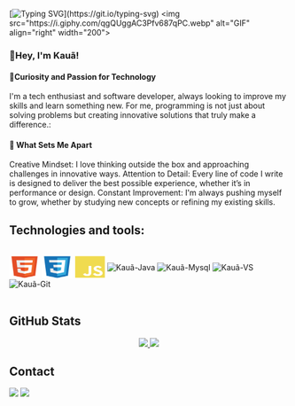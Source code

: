 [![Typing SVG](https://readme-typing-svg.herokuapp.com?font=Fira+Code&pause=1000&color=44FF55&width=435&lines=Hello%2C+welcome+to+my+GitHub!)](https://git.io/typing-svg)
<img src="https://i.giphy.com/qgQUggAC3Pfv687qPC.webp" alt="GIF" align="right" width="200">

### 👋Hey, I'm Kauã! 
#### 🧠Curiosity and Passion for Technology
I'm a tech enthusiast and software developer, always looking to improve my skills and learn something new. For me, programming is not just about solving problems but creating innovative solutions that truly make a difference.:

#### 🎨 What Sets Me Apart
Creative Mindset: I love thinking outside the box and approaching challenges in innovative ways.
Attention to Detail: Every line of code I write is designed to deliver the best possible experience, whether it’s in performance or design.
Constant Improvement: I'm always pushing myself to grow, whether by studying new concepts or refining my existing skills.

## Technologies and tools:

<div style="display: inline_block"><br>
  <img align="center" alt="Kauã-HTML" height="40" width="55" src="https://raw.githubusercontent.com/devicons/devicon/master/icons/html5/html5-original.svg">
  <img align="center" alt="Kauã-CSS" height="40" width="55" src="https://raw.githubusercontent.com/devicons/devicon/master/icons/css3/css3-original.svg">
  <img align="center" alt="Kauã-Js" height="40" width="55" src="https://raw.githubusercontent.com/devicons/devicon/master/icons/javascript/javascript-plain.svg">
  <img align="center" alt="Kauã-Java" height="40" width="55" src="https://cdn.jsdelivr.net/gh/devicons/devicon@latest/icons/java/java-original.svg">
  <img align="center" alt= "Kauã-Mysql" height="65" width="55" src="https://cdn.jsdelivr.net/gh/devicons/devicon/icons/mysql/mysql-original-wordmark.svg">       
  <img align="center" alt="Kauã-VS" height="40" width="55" src="https://cdn.jsdelivr.net/gh/devicons/devicon/icons/vscode/vscode-original.svg">
  <img align="center" alt="Kauã-Git" height="40" width="55" src="https://cdn.jsdelivr.net/gh/devicons/devicon/icons/git/git-original.svg">
</div><br>

## GitHub Stats

<div align="center" style="display: flex; justify-content: center; gap: 10px;">
  <a href="https://github.com/kauaemanuel2">
    <img height="195px" src="https://github-readme-stats.vercel.app/api?username=kauaemanuel2&show_icons=true&theme=one_dark_pro&include_all_commits=true&count_private=true" />
    <img height="195px" src="https://github-readme-stats.vercel.app/api/top-langs/?username=kauaemanuel2&layout=compact&langs_count=7&theme=one_dark_pro" />
  </a>
</div>

    
## Contact

<div> 
  <a href="https://www.linkedin.com/in/kauã-emanuel-15b418246/" target="_blank"><img src="https://img.shields.io/badge/-LinkedIn-%230077B5?style=for-the-badge&logo=linkedin&logoColor=white" target="_blank"></a> 
  <a href="mailto:kauaemanuel1210@gmail.com"><img src="https://img.shields.io/badge/-Gmail-%23333?style=for-the-badge&logo=gmail&logoColor=white" target="_blank"></a>
</div>
